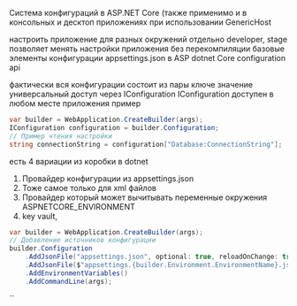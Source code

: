 Система конфигураций в ASP.NET Core (также применимо и в консольных и десктоп приложениях при использовании  GenericHost

настроить приложение для разных окружений
отдельно developer, stage
позволяет менять настройки приложения без перекомпиляции
базовые элементы конфигурации
appsettings.json
в ASP dotnet Core configuration api

фактически вся конфигурации состоит из пары ключе значение
универсальный доступ через IConfiguration
IConfiguration доступен в любом месте приложения
пример
```csharp
var builder = WebApplication.CreateBuilder(args);
IConfiguration configuration = builder.Configuration;
// Пример чтения настройки
string connectionString = configuration["Database:ConnectionString"];
```

есть 4 вариации из коробки в dotnet
1. Провайдер конфигурации из appsettings.json
2. Тоже самое только для xml файлов
3. Провайдер который может вычитывать переменные окружения ASPNETCORE_ENVIRONMENT
4. key vault, 

```csharp
var builder = WebApplication.CreateBuilder(args);
// Добавление источников конфигурации
builder.Configuration
    .AddJsonFile("appsettings.json", optional: true, reloadOnChange: true)
    .AddJsonFile($"appsettings.{builder.Environment.EnvironmentName}.json", optional: true)
    .AddEnvironmentVariables()
    .AddCommandLine(args);

```

``
